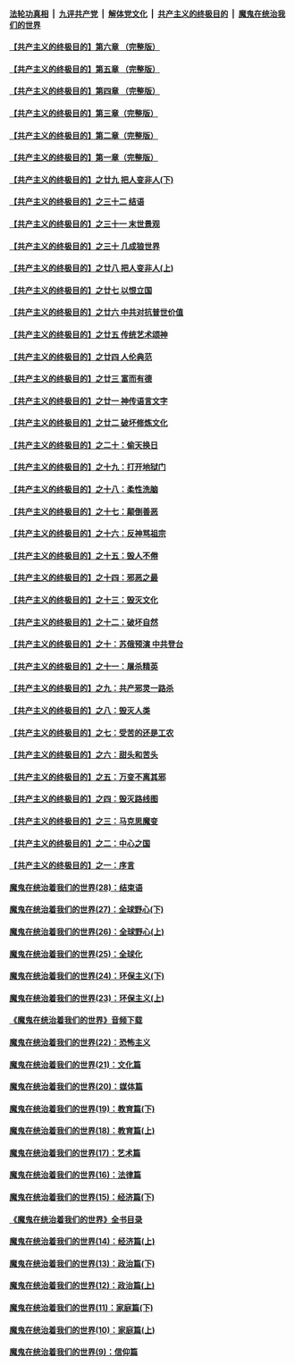 

####  [法轮功真相](../../../../basic/blob/master/README.md?t=04181031) &nbsp;|&nbsp; [九评共产党](../../../../9ping.md/blob/master/README.md?t=04181031) &nbsp;|&nbsp; [解体党文化](../../../../jtdwh.md/blob/master/README.md?t=04181031)  &nbsp;|&nbsp; [共产主义的终极目的](../../../../gczydzjmd.md/blob/master/README.md?t=04181031) &nbsp;|&nbsp; [魔鬼在统治我们的世界](../../../../mgztzwmdsj.md/blob/master/README.md?t=04181031) 

#### [【共产主义的终极目的】第六章 （完整版）](../pages/nsc422/n11428913.md?t=04181031) 

#### [【共产主义的终极目的】第五章 （完整版）](../pages/nsc422/n11428912.md?t=04181031) 

#### [【共产主义的终极目的】第四章 （完整版）](../pages/nsc422/n11428907.md?t=04181031) 

#### [【共产主义的终极目的】第三章（完整版）](../pages/nsc422/n11428848.md?t=04181031) 

#### [【共产主义的终极目的】第二章（完整版）](../pages/nsc422/n11428831.md?t=04181031) 

#### [【共产主义的终极目的】第一章（完整版）](../pages/nsc422/n11417651.md?t=04181031) 

#### [【共产主义的终极目的】之廿九 把人变非人(下)](../pages/nsc422/n11344140.md?t=04181031) 

#### [【共产主义的终极目的】之三十二 结语](../pages/nsc422/n11360535.md?t=04181031) 

#### [【共产主义的终极目的】之三十一 末世景观](../pages/nsc422/n11351129.md?t=04181031) 

#### [【共产主义的终极目的】之三十 几成狼世界](../pages/nsc422/n11348280.md?t=04181031) 

#### [【共产主义的终极目的】之廿八 把人变非人(上)](../pages/nsc422/n11340492.md?t=04181031) 

#### [【共产主义的终极目的】之廿七 以恨立国](../pages/nsc422/n11336944.md?t=04181031) 

#### [【共产主义的终极目的】之廿六 中共对抗普世价值](../pages/nsc422/n11324785.md?t=04181031) 

#### [【共产主义的终极目的】之廿五 传统艺术颂神](../pages/nsc422/n11296396.md?t=04181031) 

#### [【共产主义的终极目的】之廿四 人伦典范](../pages/nsc422/n11296397.md?t=04181031) 

#### [【共产主义的终极目的】之廿三 富而有德](../pages/nsc422/n11283598.md?t=04181031) 

#### [【共产主义的终极目的】之廿一 神传语言文字](../pages/nsc422/n11263265.md?t=04181031) 

#### [【共产主义的终极目的】之廿二 破坏修炼文化](../pages/nsc422/n11245728.md?t=04181031) 

#### [【共产主义的终极目的】之二十：偷天换日](../pages/nsc422/n11238846.md?t=04181031) 

#### [【共产主义的终极目的】之十九：打开地狱门](../pages/nsc422/n11206376.md?t=04181031) 

#### [【共产主义的终极目的】之十八：柔性洗脑](../pages/nsc422/n11199994.md?t=04181031) 

#### [【共产主义的终极目的】之十七：颠倒善恶](../pages/nsc422/n11179782.md?t=04181031) 

#### [【共产主义的终极目的】之十六：反神骂祖宗](../pages/nsc422/n11166798.md?t=04181031) 

#### [【共产主义的终极目的】之十五：毁人不倦](../pages/nsc422/n11166792.md?t=04181031) 

#### [【共产主义的终极目的】之十四：邪恶之最](../pages/nsc422/n11150249.md?t=04181031) 

#### [【共产主义的终极目的】之十三：毁灭文化](../pages/nsc422/n11135227.md?t=04181031) 

#### [【共产主义的终极目的】之十二：破坏自然](../pages/nsc422/n11135214.md?t=04181031) 

#### [【共产主义的终极目的】之十：苏俄预演 中共登台](../pages/nsc422/n11118424.md?t=04181031) 

#### [【共产主义的终极目的】之十一：屠杀精英](../pages/nsc422/n11118442.md?t=04181031) 

#### [【共产主义的终极目的】之九：共产邪灵一路杀](../pages/nsc422/n11114139.md?t=04181031) 

#### [【共产主义的终极目的】之八：毁灭人类](../pages/nsc422/n11108503.md?t=04181031) 

#### [【共产主义的终极目的】之七：受苦的还是工农](../pages/nsc422/n11101809.md?t=04181031) 

#### [【共产主义的终极目的】之六：甜头和苦头](../pages/nsc422/n11096971.md?t=04181031) 

#### [【共产主义的终极目的】之五：万变不离其邪](../pages/nsc422/n11091285.md?t=04181031) 

#### [【共产主义的终极目的】之四：毁灭路线图](../pages/nsc422/n11086284.md?t=04181031) 

#### [【共产主义的终极目的】之三：马克思魔变](../pages/nsc422/n11061941.md?t=04181031) 

#### [【共产主义的终极目的】之二：中心之国](../pages/nsc422/n11047728.md?t=04181031) 

#### [【共产主义的终极目的】之一：序言](../pages/nsc422/n11086077.md?t=04181031) 

#### [魔鬼在统治着我们的世界(28)：结束语](../pages/nsc422/n10936246.md?t=04181031) 

#### [魔鬼在统治着我们的世界(27)：全球野心(下)](../pages/nsc422/n10928319.md?t=04181031) 

#### [魔鬼在统治着我们的世界(26)：全球野心(上)](../pages/nsc422/n10900318.md?t=04181031) 

#### [魔鬼在统治着我们的世界(25)：全球化](../pages/nsc422/n10788205.md?t=04181031) 

#### [魔鬼在统治着我们的世界(24)：环保主义(下)](../pages/nsc422/n10695307.md?t=04181031) 

#### [魔鬼在统治着我们的世界(23)：环保主义(上)](../pages/nsc422/n10688613.md?t=04181031) 

#### [《魔鬼在统治着我们的世界》音频下载](../pages/nsc422/n10635553.md?t=04181031) 

#### [魔鬼在统治着我们的世界(22)：恐怖主义](../pages/nsc422/n10614727.md?t=04181031) 

#### [魔鬼在统治着我们的世界(21)：文化篇](../pages/nsc422/n10597706.md?t=04181031) 

#### [魔鬼在统治着我们的世界(20)：媒体篇](../pages/nsc422/n10586579.md?t=04181031) 

#### [魔鬼在统治着我们的世界(19)：教育篇(下)](../pages/nsc422/n10564808.md?t=04181031) 

#### [魔鬼在统治着我们的世界(18)：教育篇(上)](../pages/nsc422/n10526970.md?t=04181031) 

#### [魔鬼在统治着我们的世界(17)：艺术篇](../pages/nsc422/n10499093.md?t=04181031) 

#### [魔鬼在统治着我们的世界(16)：法律篇](../pages/nsc422/n10485969.md?t=04181031) 

#### [魔鬼在统治着我们的世界(15)：经济篇(下)](../pages/nsc422/n10469975.md?t=04181031) 

#### [《魔鬼在统治着我们的世界》全书目录](../pages/nsc422/n10464261.md?t=04181031) 

#### [魔鬼在统治着我们的世界(14)：经济篇(上)](../pages/nsc422/n10457370.md?t=04181031) 

#### [魔鬼在统治着我们的世界(13)：政治篇(下)](../pages/nsc422/n10448270.md?t=04181031) 

#### [魔鬼在统治着我们的世界(12)：政治篇(上)](../pages/nsc422/n10444576.md?t=04181031) 

#### [魔鬼在统治着我们的世界(11)：家庭篇(下)](../pages/nsc422/n10440961.md?t=04181031) 

#### [魔鬼在统治着我们的世界(10)：家庭篇(上)](../pages/nsc422/n10435448.md?t=04181031) 

#### [魔鬼在统治着我们的世界(9)：信仰篇](../pages/nsc422/n10432159.md?t=04181031) 

